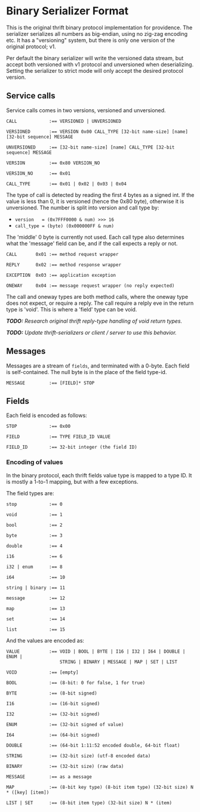 Binary Serializer Format
========================

This is the original thrift binary protocol implementation for providence.
The serializer serializes all numbers as big-endian, using no zig-zag encoding
etc. It has a "versioning" system, but there is only one version of the original
protocol; v1.

Per default the binary serializer will write the versioned data stream, but accept
both versioned with v1 protocol and unversioned when deserializing. Setting the
serializer to strict mode will only accept the desired protocol version.

## Service calls

Service calls comes in two versions, versioned and unversioned.

```
CALL            :== VERSIONED | UNVERSIONED

VERSIONED       :== VERSION 0x00 CALL_TYPE [32-bit name-size] [name] [32-bit sequence] MESSAGE

UNVERSIONED     :== [32-bit name-size] [name] CALL_TYPE [32-bit sequence] MESSAGE

VERSION         :== 0x80 VERSION_NO

VERSION_NO      :== 0x01

CALL_TYPE       :== 0x01 | 0x02 | 0x03 | 0x04
```

The type of call is detected by reading the first 4 bytes as a signed int. If
the value is less than 0, it is versioned (hence the 0x80 byte), otherwise it
is unversioned. The number is split into version and call type by:

* `version   = (0x7FFF0000 & num) >>> 16`
* `call_type = (byte) (0x000000FF & num)`

The 'middle' 0 byte is currently not used. Each call type also determines what
the 'message' field can be, and if the call expects a reply or not.

```
CALL       0x01 :== method request wrapper

REPLY      0x02 :== method response wrapper

EXCEPTION  0x03 :== application exception

ONEWAY     0x04 :== message request wrapper (no reply expected)
```

The call and oneway types are both method calls, where the oneway type does not
expect, or require a reply. The call require a relply eve in the return type is
'void'. This is where a 'field' type can be void.

*__TODO:__ Research original thrift reply-type handling of void return types.*

_**TODO:** Update thrift-serializers or client / server to use this behavior._

## Messages

Messages are a stream of `fields`, and terminated with a 0-byte. Each field
is self-contained. The null byte is in the place of the field type-id.

```idl
MESSAGE         :== [FIELD]* STOP
```

## Fields

Each field is encoded as follows:

```
STOP            :== 0x00

FIELD           :== TYPE FIELD_ID VALUE

FIELD_ID        :== 32-bit integer (the field ID)
```

### Encoding of values

In the binary protocol, each thrift fields value type is mapped to a type ID.
It is mostly a 1-to-1 mapping, but with a few exceptions.

The field types are:

```
stop            :== 0

void            :== 1

bool            :== 2

byte            :== 3

double          :== 4

i16             :== 6

i32 | enum      :== 8

i64             :== 10

string | binary :== 11

message         :== 12

map             :== 13

set             :== 14

list            :== 15
```

And the values are encoded as:

```
VALUE           :== VOID | BOOL | BYTE | I16 | I32 | I64 | DOUBLE | ENUM |
                    STRING | BINARY | MESSAGE | MAP | SET | LIST

VOID            :== [empty]

BOOL            :== (8-bit: 0 for false, 1 for true)

BYTE            :== (8-bit signed)

I16             :== (16-bit signed)

I32             :== (32-bit signed)

ENUM            :== (32-bit signed of value)

I64             :== (64-bit signed)

DOUBLE          :== (64-bit 1:11:52 encoded double, 64-bit float)

STRING          :== (32-bit size) (utf-8 encoded data)

BINARY          :== (32-bit size) (raw data)

MESSAGE         :== as a message

MAP             :== (8-bit key type) (8-bit item type) (32-bit size) N * ([key] [item])

LIST | SET      :== (8-bit item type) (32-bit size) N * (item)
```
